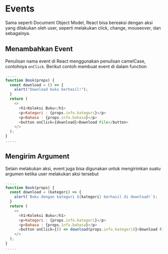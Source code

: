 # Events

Sama seperti Document Object Model, React bisa bereaksi dengan aksi yang dilakukan oleh user, seperti melakukan click, change, mouseover, dan sebagainya.

## Menambahkan Event

Penulisan nama event di React menggunakan penulisan camelCase, contohnya <code>onClick</code>. Berikut contoh membuat event di dalam function

``` javascript
.....
function Book(props) {
  const download = () => {
    alert("Download buku berhasil!");
  }
  return (
    <>
      <h1>Koleksi Buku</h1>
      <p>Kategori : {props.info.kategori}</p>
      <p>Bahasa : {props.info.bahasa}</p>
      <button onClick={download}>Download File</button>
    </>
  );
}
.....
```

## Mengirim Argument

Selain melakukan aksi, event juga bisa digunakan untuk mengirimkan suatu argumen ketika user melakukan aksi tersebut

``` javascript
.....
function Book(props) {
  const download = (kategori) => {
    alert(`Buku dengan kategori ${kategori} berhasil di download!`);
  }
  return (
    <>
      <h1>Koleksi Buku</h1>
      <p>Kategori : {props.info.kategori}</p>
      <p>Bahasa : {props.info.bahasa}</p>
      <button onClick={() => download(props.info.kategori)}>Download File</button>
    </>
  );
}
.....
```